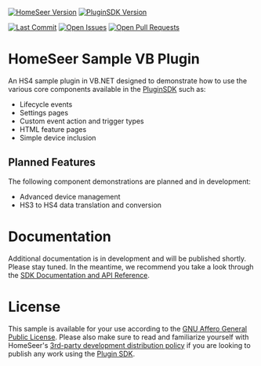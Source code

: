 [![HomeSeer Version][hs-version-badge]][hs-version-url]
[![PluginSDK Version][sdk-version-badge]][sdk-url]

[![Last Commit][maintained-badge]][commits-url]
[![Open Issues][open-issues]][issues-url]
[![Open Pull Requests][open-pull-requests]][pull-requests-url]

# HomeSeer Sample VB Plugin
An HS4 sample plugin in VB.NET designed to demonstrate how to use the various core components available in the [PluginSDK][sdk-url] such as:

* Lifecycle events
* Settings pages
* Custom event action and trigger types
* HTML feature pages
* Simple device inclusion

## Planned Features
The following component demonstrations are planned and in development:

* Advanced device management
* HS3 to HS4 data translation and conversion

# Documentation
Additional documentation is in development and will be published shortly.  Please stay tuned.  In the meantime, we recommend you take a look through the [SDK Documentation and API Reference][docs-url].

# License
This sample is available for your use according to the [GNU Affero General Public License][license-url]. Please also make sure to read and familiarize yourself with HomeSeer's [3rd-party development distribution policy][distribution-policy] if you are looking to publish any work using the [Plugin SDK][sdk-url].

[sdk-url]: https://github.com/HomeSeer/Plugin-SDK
[docs-url]: https://docs.homeseer.com/display/HSPI
[hs-version-url]: https://homeseer.com/
[issues-url]: https://github.com/HomeSeer/Sample-Plugin-VB/issues
[pull-requests-url]: https://github.com/HomeSeer/Sample-Plugin-VB/pulls
[commits-url]: https://github.com/HomeSeer/Sample-Plugin-VB/commits/master
[license-url]: https://github.com/HomeSeer/Sample-Plugin-CS/blob/master/LICENSE
[distribution-policy]: https://homeseer.com/3rd-party-development-distribution-policy/

[hs-version-badge]: https://img.shields.io/badge/Works%20With-HS4.1.15.0-blue
[sdk-version-badge]: https://img.shields.io/badge/Works%20With-PluginSDK%201.2.4.0-green
[open-issues]: https://img.shields.io/github/issues-raw/HomeSeer/Sample-Plugin-VB
[open-pull-requests]: https://img.shields.io/github/issues-pr-raw/HomeSeer/Sample-Plugin-VB
[maintained-badge]: https://img.shields.io/github/last-commit/HomeSeer/Sample-Plugin-VB

